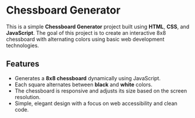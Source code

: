 # Chessboard Generator

This is a simple **Chessboard Generator** project built using **HTML**, **CSS**, and **JavaScript**. The goal of this project is to create an interactive 8x8 chessboard with alternating colors using basic web development technologies.

## Features

- Generates a **8x8 chessboard** dynamically using JavaScript.
- Each square alternates between **black** and **white** colors.
- The chessboard is responsive and adjusts its size based on the screen resolution.
- Simple, elegant design with a focus on web accessibility and clean code.
